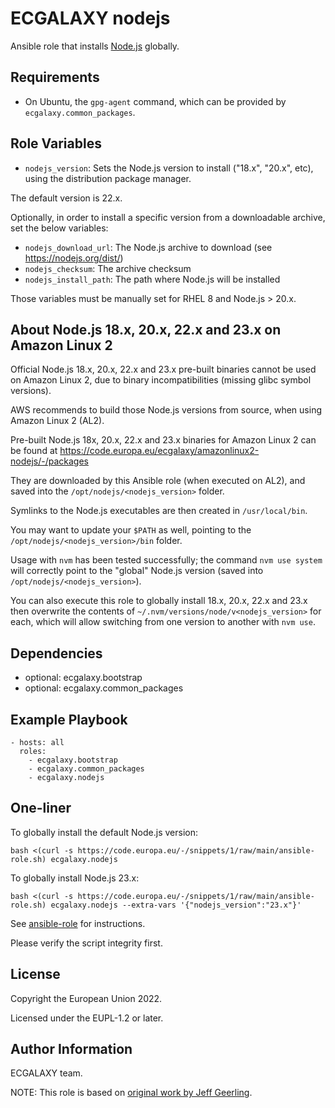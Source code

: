 ECGALAXY nodejs
===============

Ansible role that installs [Node.js](https://nodejs.org/) globally.

Requirements
------------

- On Ubuntu, the `gpg-agent` command, which can be provided by `ecgalaxy.common_packages`.

Role Variables
--------------

- `nodejs_version`: Sets the Node.js version to install ("18.x", "20.x", etc),
using the distribution package manager.

The default version is 22.x.

Optionally, in order to install a specific version from a downloadable archive, set the below variables:

- `nodejs_download_url`: The Node.js archive to download (see https://nodejs.org/dist/)
- `nodejs_checksum`: The archive checksum
- `nodejs_install_path`: The path where Node.js will be installed

Those variables must be manually set for RHEL 8 and Node.js > 20.x.

About Node.js 18.x, 20.x, 22.x and 23.x on Amazon Linux 2
---------------------------------------------------------

Official Node.js 18.x, 20.x, 22.x and 23.x pre-built binaries cannot be used on Amazon Linux 2,
due to binary incompatibilities (missing glibc symbol versions).

AWS recommends to build those Node.js versions from source, when using Amazon Linux 2 (AL2).

Pre-built Node.js 18x, 20.x, 22.x and 23.x binaries for Amazon Linux 2 can be found at
https://code.europa.eu/ecgalaxy/amazonlinux2-nodejs/-/packages

They are downloaded by this Ansible role (when executed on AL2),
and saved into the `/opt/nodejs/<nodejs_version>` folder.

Symlinks to the Node.js executables are then created in `/usr/local/bin`.

You may want to update your `$PATH` as well, pointing to the `/opt/nodejs/<nodejs_version>/bin` folder.

Usage with `nvm` has been tested successfully; the command `nvm use system` will correctly point to the "global"
Node.js version (saved into `/opt/nodejs/<nodejs_version>`).

You can also execute this role to globally install 18.x, 20.x, 22.x and 23.x then overwrite the contents of
`~/.nvm/versions/node/v<nodejs_version>` for each, which will allow switching from one version to another
with `nvm use`.

Dependencies
------------

- optional: ecgalaxy.bootstrap
- optional: ecgalaxy.common_packages

Example Playbook
----------------

    - hosts: all
      roles:
        - ecgalaxy.bootstrap
        - ecgalaxy.common_packages
        - ecgalaxy.nodejs

One-liner
---------

To globally install the default Node.js version:

    bash <(curl -s https://code.europa.eu/-/snippets/1/raw/main/ansible-role.sh) ecgalaxy.nodejs

To globally install Node.js 23.x:

    bash <(curl -s https://code.europa.eu/-/snippets/1/raw/main/ansible-role.sh) ecgalaxy.nodejs --extra-vars '{"nodejs_version":"23.x"}'

See [ansible-role](https://code.europa.eu/-/snippets/1) for instructions.

Please verify the script integrity first.

License
-------

Copyright the European Union 2022.

Licensed under the EUPL-1.2 or later.

Author Information
------------------

ECGALAXY team.

NOTE: This role is based on [original work by Jeff Geerling](https://github.com/geerlingguy/ansible-role-nodejs).
